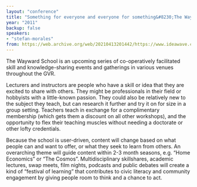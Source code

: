 ```yaml
---
layout: "conference"
title: "Something for everyone and everyone for something&#8230;The Wayward School"
year: "2011"
backup: false
speakers:
- "stefan-morales"
from: https://web.archive.org/web/20210413201442/https://www.ideawave.ca/2011-conference/something-for-everyone-and-everyone-for-something-the-wayward-school
---
```


The Wayward School is an upcoming series of co-operatively facilitated skill
and knowledge-sharing events and gatherings in various venues throughout the
GVR.

Lecturers and instructors are people who have a skill or idea that they are
excited to share with others. They might be professionals in their field or
hobbyists with a little-known passion. They could also be relatively new to
the subject they teach, but can research it further and try it on for size in
a group setting. Teachers teach in exchange for a complimentary membership
(which gets them a discount on all other workshops), and the opportunity to
flex their teaching muscles without needing a doctorate or other lofty
credentials.

Because the school is user-driven, content will change based on what people
can and want to offer, or what they seek to learn from others. An overarching
theme will guide content within 2-3 month seasons, e.g. “Home Economics” or
“The Cosmos”. Multidisciplinary skillshares, academic lectures, swap meets,
film nights, podcasts and public debates will create a kind of “festival of
learning” that contributes to civic literacy and community engagement by
giving people room to think and a chance to act.
